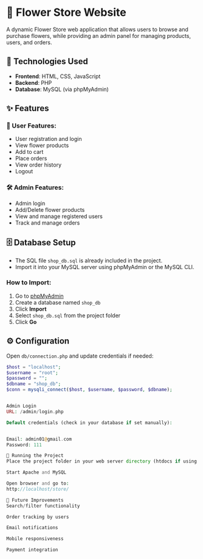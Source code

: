 # 🌸 Flower Store Website

A dynamic Flower Store web application that allows users to browse and purchase flowers, while providing an admin panel for managing products, users, and orders.

## 🔧 Technologies Used

- **Frontend**: HTML, CSS, JavaScript  
- **Backend**: PHP  
- **Database**: MySQL (via phpMyAdmin)

## ✨ Features

### 👤 User Features:
- User registration and login
- View flower products
- Add to cart
- Place orders
- View order history
- Logout

### 🛠️ Admin Features:
- Admin login
- Add/Delete flower products
- View and manage registered users
- Track and manage orders


## 🗄️ Database Setup

- The SQL file `shop_db.sql` is already included in the project.
- Import it into your MySQL server using phpMyAdmin or the MySQL CLI.

### How to Import:
1. Go to [phpMyAdmin](http://localhost/phpmyadmin)
2. Create a database named `shop_db`
3. Click **Import**
4. Select `shop_db.sql` from the project folder
5. Click **Go**

## ⚙️ Configuration

Open `db/connection.php` and update credentials if needed:

```php
$host = "localhost";
$username = "root";
$password = "";
$dbname = "shop_db";
$conn = mysqli_connect($host, $username, $password, $dbname);


Admin Login
URL: /admin/login.php

Default credentials (check in your database if set manually):


Email: admin01@gmail.com  
Password: 111

🚀 Running the Project
Place the project folder in your web server directory (htdocs if using XAMPP)

Start Apache and MySQL

Open browser and go to:
http://localhost/store/

🧠 Future Improvements
Search/filter functionality

Order tracking by users

Email notifications

Mobile responsiveness

Payment integration
